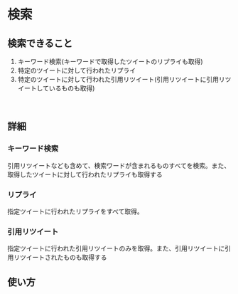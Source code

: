 # 検索

## 検索できること

1. キーワード検索(キーワードで取得したツイートのリプライも取得)
2. 特定のツイートに対して行われたリプライ
3. 特定のツイートに対して行われた引用リツイート(引用リツイートに引用リツイートしているものも取得)

<br>

## 詳細

### キーワード検索

引用リツイートなども含めて、検索ワードが含まれるものすべてを検索。また、取得したツイートに対して行われたリプライも取得する

### リプライ

指定ツイートに行われたリプライをすべて取得。

### 引用リツイート

指定ツイートに行われた引用リツイートのみを取得。また、引用リツイートに引用リツイートされたものも取得する

## 使い方
